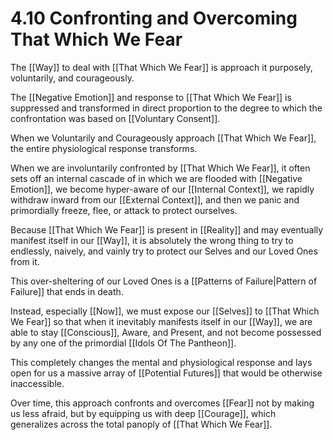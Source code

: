 # 4.10 Confronting and Overcoming That Which We Fear

The [[Way]] to deal with [[That Which We Fear]] is approach it purposely, voluntarily, and courageously. 

The [[Negative Emotion]] and response to [[That Which We Fear]] is suppressed and transformed in direct proportion to the degree to which the confrontation was based on [[Voluntary Consent]]. 

When we Voluntarily and Courageously approach [[That Which We Fear]], the entire physiological response transforms. 

When we are involuntarily confronted by [[That Which We Fear]], it often sets off an internal cascade of in which we are flooded with [[Negative Emotion]], we become hyper-aware of our [[Internal Context]], we rapidly withdraw inward from our [[External Context]], and then we panic and primordially freeze, flee, or attack to protect ourselves. 

Because [[That Which We Fear]] is present in [[Reality]] and may eventually manifest itself in our [[Way]], it is absolutely the wrong thing to try to endlessly, naively, and vainly try to  protect our Selves and our Loved Ones from it. 

This over-sheltering of our Loved Ones is a [[Patterns of Failure|Pattern of Failure]] that ends in death. 

Instead, especially [[Now]], we must expose our [[Selves]] to [[That Which We Fear]] so that when it inevitably manifests itself in our [[Way]], we are able to stay [[Conscious]], Aware, and Present, and not become possessed by any one of the primordial [[Idols Of The Pantheon]]. 

This completely changes the mental and physiological response and lays open for us a massive array of [[Potential Futures]] that would be otherwise inaccessible. 

Over time, this approach confronts and overcomes [[Fear]] not by making us less afraid, but by equipping us with deep [[Courage]], which generalizes across the total panoply of [[That Which We Fear]]. 



